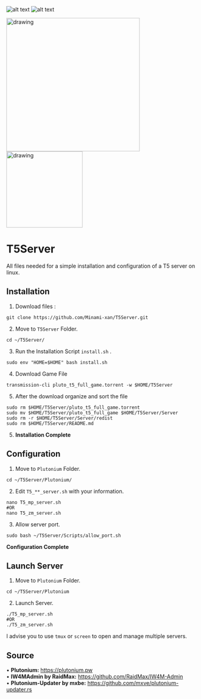 
![alt text](https://img.shields.io/badge/Debian-10-red?logo=Debian)
![alt text](https://img.shields.io/badge/Plutonium-T5-blue)

<img src="https://imgur.com/bBrx8Hf.png" alt="drawing" width="350"/> <img src="https://i.imgur.com/TdpsBgH.png" alt="drawing" width="200"/>

# T5Server
All files needed for a simple installation and configuration of a T5 server on linux.

## Installation
1. Download files : 
```shell 
git clone https://github.com/Minami-xan/T5Server.git
```
2. Move to `T5Server` Folder.
```shell
cd ~/T5Server/
```
3. Run the Installation Script `install.sh` .
```shell
sudo env "HOME=$HOME" bash install.sh
```
4. Download Game File
```shell
transmission-cli pluto_t5_full_game.torrent -w $HOME/T5Server
```
5. After the download organize and sort the file
```shell
sudo rm $HOME/T5Server/pluto_t5_full_game.torrent
sudo mv $HOME/T5Server/pluto_t5_full_game $HOME/T5Server/Server
sudo rm -r $HOME/T5Server/Server/redist
sudo rm $HOME/T5Server/README.md
```

5. **Installation Complete**

## Configuration
1. Move to `Plutonium` Folder.
```shell
cd ~/T5Server/Plutonium/
```
2. Edit `T5_**_server.sh` with your information.
```shell
nano T5_mp_server.sh
#OR
nano T5_zm_server.sh
```
3. Allow server port.
```shell
sudo bash ~/T5Server/Scripts/allow_port.sh
```
**Configuration Complete**

## Launch Server
1. Move to `Plutonium` Folder.
```shell
cd ~/T5Server/Plutonium
```
2. Launch Server. 
```shell
./T5_mp_server.sh
#OR
./T5_zm_server.sh
```
   I advise you to use `tmux` or `screen` to open and manage multiple servers.


## Source
• **Plutonium:** https://plutonium.pw <br>
• **IW4MAdmin by RaidMax:** https://github.com/RaidMax/IW4M-Admin <br>
• **Plutonium-Updater by mxbe:** https://github.com/mxve/plutonium-updater.rs <br>